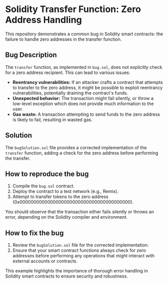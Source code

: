 # Solidity Transfer Function: Zero Address Handling

This repository demonstrates a common bug in Solidity smart contracts: the failure to handle zero addresses in the transfer function.

## Bug Description

The `transfer` function, as implemented in `bug.sol`, does not explicitly check for a zero address recipient. This can lead to various issues:

* **Reentrancy vulnerabilities:** If an attacker crafts a contract that attempts to transfer to the zero address, it might be possible to exploit reentrancy vulnerabilities, potentially draining the contract's funds.
* **Unexpected behavior:** The transaction might fail silently, or throw a low-level exception which does not provide much information to the user.
* **Gas waste:** A transaction attempting to send funds to the zero address is likely to fail, resulting in wasted gas.

## Solution

The `bugSolution.sol` file provides a corrected implementation of the `transfer` function, adding a check for the zero address before performing the transfer.

## How to reproduce the bug

1. Compile the `bug.sol` contract.
2. Deploy the contract to a test network (e.g., Remix).
3. Attempt to transfer tokens to the zero address (0x0000000000000000000000000000000000000000).

You should observe that the transaction either fails silently or throws an error, depending on the Solidity compiler and environment.

## How to fix the bug

1. Review the `bugSolution.sol` file for the corrected implementation.
2. Ensure that your smart contract functions always check for zero addresses before performing any operations that might interact with external accounts or contracts.

This example highlights the importance of thorough error handling in Solidity smart contracts to ensure security and robustness.